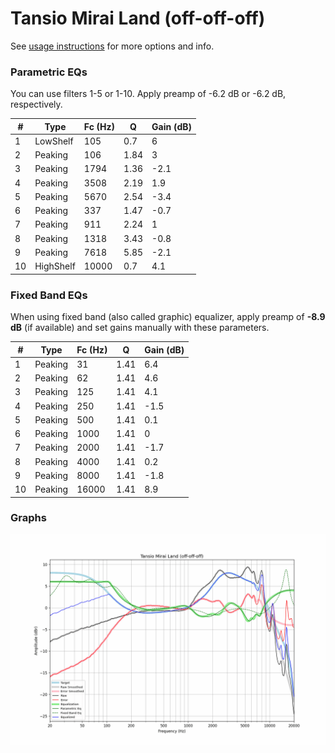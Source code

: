 # Tansio Mirai Land (off-off-off)
See [usage instructions](https://github.com/jaakkopasanen/AutoEq#usage) for more options and info.

### Parametric EQs
You can use filters 1-5 or 1-10. Apply preamp of -6.2 dB or -6.2 dB, respectively.

|   # | Type      |   Fc (Hz) |    Q |   Gain (dB) |
|-----|-----------|-----------|------|-------------|
|   1 | LowShelf  |       105 | 0.7  |         6   |
|   2 | Peaking   |       106 | 1.84 |         3   |
|   3 | Peaking   |      1794 | 1.36 |        -2.1 |
|   4 | Peaking   |      3508 | 2.19 |         1.9 |
|   5 | Peaking   |      5670 | 2.54 |        -3.4 |
|   6 | Peaking   |       337 | 1.47 |        -0.7 |
|   7 | Peaking   |       911 | 2.24 |         1   |
|   8 | Peaking   |      1318 | 3.43 |        -0.8 |
|   9 | Peaking   |      7618 | 5.85 |        -2.1 |
|  10 | HighShelf |     10000 | 0.7  |         4.1 |

### Fixed Band EQs
When using fixed band (also called graphic) equalizer, apply preamp of **-8.9 dB** (if available) and set gains manually with these parameters.

|   # | Type    |   Fc (Hz) |    Q |   Gain (dB) |
|-----|---------|-----------|------|-------------|
|   1 | Peaking |        31 | 1.41 |         6.4 |
|   2 | Peaking |        62 | 1.41 |         4.6 |
|   3 | Peaking |       125 | 1.41 |         4.1 |
|   4 | Peaking |       250 | 1.41 |        -1.5 |
|   5 | Peaking |       500 | 1.41 |         0.1 |
|   6 | Peaking |      1000 | 1.41 |         0   |
|   7 | Peaking |      2000 | 1.41 |        -1.7 |
|   8 | Peaking |      4000 | 1.41 |         0.2 |
|   9 | Peaking |      8000 | 1.41 |        -1.8 |
|  10 | Peaking |     16000 | 1.41 |         8.9 |

### Graphs
![](./Tansio%20Mirai%20Land%20(off-off-off).png)
